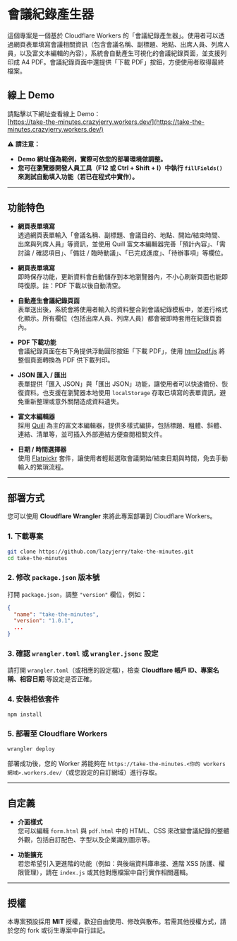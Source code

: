 # 會議紀錄產生器

這個專案是一個基於 Cloudflare Workers 的「會議紀錄產生器」。使用者可以透過網頁表單填寫會議相關資訊（包含會議名稱、副標題、地點、出席人員、列席人員，以及富文本編輯的內容），系統會自動產生可視化的會議紀錄頁面，並支援列印成 A4 PDF。會議紀錄頁面中還提供「下載 PDF」按鈕，方便使用者取得最終檔案。

## 線上 Demo

請點擊以下網址查看線上 Demo：  
[https://take-the-minutes.crazyjerry.workers.dev/](https://take-the-minutes.crazyjerry.workers.dev/)

⚠ **請注意：**
- **Demo 網址僅為範例，實際可依您的部署環境做調整。**
- **您可在瀏覽器開發人員工具（F12 或 Ctrl + Shift + I）中執行 `fillFields()` 來測試自動填入功能（若已在程式中實作）。**

---

## 功能特色

- **網頁表單填寫**  
  透過網頁表單輸入「會議名稱、副標題、會議目的、地點、開始/結束時間、出席與列席人員」等資訊，並使用 Quill 富文本編輯器完善「預計內容」、「需討論 / 確認項目」、「備註 / 臨時動議」、「已完成進度」、「待辦事項」等欄位。

- **網頁表單填寫**  
  即時保存功能，更新資料會自動儲存到本地瀏覽器內，不小心刷新頁面也能即時復原。註：PDF 下載以後自動清空。

- **自動產生會議紀錄頁面**  
  表單送出後，系統會將使用者輸入的資料整合到會議紀錄模板中，並進行格式化顯示。所有欄位（包括出席人員、列席人員）都會被即時套用在紀錄頁面內。

- **PDF 下載功能**  
  會議紀錄頁面在右下角提供浮動圓形按鈕「下載 PDF」，使用 [html2pdf.js](https://github.com/eKoopmans/html2pdf.js) 將整個頁面轉換為 PDF 供下載列印。

- **JSON 匯入 / 匯出**  
  表單提供「匯入 JSON」與「匯出 JSON」功能，讓使用者可以快速備份、恢復資料。也支援在瀏覽器本地使用 `localStorage` 存取已填寫的表單資訊，避免重新整理或意外關閉造成資料遺失。

- **富文本編輯器**  
  採用 [Quill](https://quilljs.com/) 為主的富文本編輯器，提供多樣式編排，包括標題、粗體、斜體、連結、清單等，並可插入外部連結方便查閱相關文件。

- **日期 / 時間選擇器**  
  使用 [Flatpickr](https://flatpickr.js.org/) 套件，讓使用者輕鬆選取會議開始/結束日期與時間，免去手動輸入的繁瑣流程。

---

## 部署方式

您可以使用 **Cloudflare Wrangler** 來將此專案部署到 Cloudflare Workers。

### 1. 下載專案

```bash
git clone https://github.com/lazyjerry/take-the-minutes.git
cd take-the-minutes
```

### 2. 修改 `package.json` 版本號

打開 `package.json`，調整 `"version"` 欄位，例如：

```json
{
  "name": "take-the-minutes",
  "version": "1.0.1",
  ...
}
```

### 3. 確認 `wrangler.toml` 或 `wrangler.jsonc` 設定

請打開 `wrangler.toml`（或相應的設定檔），檢查 **Cloudflare 帳戶 ID、專案名稱、相容日期** 等設定是否正確。

### 4. 安裝相依套件

```bash
npm install
```

### 5. 部署至 Cloudflare Workers

```bash
wrangler deploy
```

部署成功後，您的 Worker 將能夠在 `https://take-the-minutes.<你的 workers 網域>.workers.dev/`（或您設定的自訂網域）進行存取。

---

## 自定義

- **介面樣式**  
  您可以編輯 `form.html` 與 `pdf.html` 中的 HTML、CSS 來改變會議紀錄的整體外觀，包括自訂配色、字型以及企業識別圖示等。

- **功能擴充**  
  若您希望引入更進階的功能（例如：與後端資料庫串接、進階 XSS 防護、權限管理），請在 `index.js` 或其他對應檔案中自行實作相關邏輯。

---

## 授權

本專案預設採用 **MIT** 授權，歡迎自由使用、修改與散布。若需其他授權方式，請於您的 fork 或衍生專案中自行註記。 
